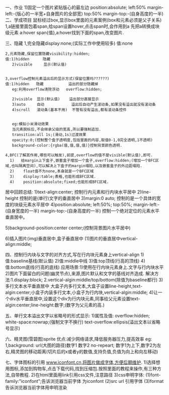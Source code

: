 一、作业
	1)固定一个图片紧贴版心的最左边
		position:absolute;
		left:50%
		margin-left:-(版心的一半宽+自身图片的全部宽)
		top:50%
		margin-top:-(自身高度的一半)
二、学成项目
	鼠标经过box,显示box里面的元素案例(box和元素必须是父子关系)
	1,a链接里面包着span,给span设置hover,点击span时,会作用到a
	先把a转换成块级元素
	a:hover span{值},a:hover找到下面的span,改变图片.


三、隐藏
	1,完全隐藏display:none;(实际工作中使用较多)
	值:none



	2,元素隐藏,保留位置隐藏visibility:hidden;
	值:1)hidden      隐藏
	   2)visible     显示(默认值)


	3,overflow控制元素溢出后的显示方式(保留位置吗??????)
	值:1)hidden   隐藏           溢出的部分隐藏掉
	   eg:利用overflow清除浮动   overflow:hidden;

	   2)visible  显示(默认值)    溢出部分直接显示
	   3)auto     自动            溢出后自动产生滚动条,如果没有溢出就没有滚动条
	   4)scroll   滚动条(基本不用)  不管有没有溢出,都有滚动条控件


	   eg:模拟小米滑动效果
	   当元素脱标后,不会继承父级的宽高,所以要强制追加.
	   transition:all 1s;(滑动,1s)过渡效果
	   opacity:0;(控制整个盒子透明度,包括里面的内容,取值0-1,0完全透明,1不透明)
	   background-color:{rgba(值,值,值,值)}控制背景颜色透明.

	4,BFC(了解其作用,哪些可以触发),前提,overflow的值不是visible(默认值),即可.
	  1)   给margin上下盒子,嵌套盒子增加一个盒子,overflow:hidden;(增加一个BFC区域,也叫隔离空间),可以解决上下盒子的margin塌陷,以及嵌套盒子的外边距塌陷.
	  2)    float值不为none,本身就是一个BFC区域
	  3)    display:table;表格,也能形成BFC区域.
	  4)    position:absolute;fixed;也能形成BFC区域.



居中回顾总结:
		1)text-align:center;    控制行内元素和行内块水平居中
		2)line-height           控制的是(单行)文字的垂直居中
		3)margin:0 auto;        控制的是一个具体的宽度的块级元素水平居中
		4)position:absolute;
		  left:50%;
		  top:50%;
		  margin-left:-(自身宽度的一半)
		  margin-top:-(自身高度的一半)
		  控制一个绝对定位的元素水平垂直居中。


5)background-position:center center;(控制背景图片水平居中)


6)插入图片(img)垂直居中,盒子垂直居中
  (1)图片的垂直居中vertical-align:middle;


四、控制行内块与文字的对齐方式,写在行内块元素身上vertical-align
	1)值:baseline基线(默认值)
	2)值:middle中线
	3)值:top顶线(行高的顶线)
	4)值:bottom底线(行高的底线)
应用场景:1)使用在行内块元素身上.文字与行内块水平
		 2)图片下面留白的问题(幽灵节点),来源,图片默认和文字的基线对齐造成.
		 	解决方法:1.display:block;
		 			 2.vertical-algin:middle/top/bottom(除值为baseline都行)
		 3)多行文本水平垂直居中
		 	大盒子内多行文本,大盒子设置line-height,text-algin:center;小盒子内装多行文本,小盒子为行内块,vertical-algin:middle;
		 4)让一个div水平垂直居中,设置这个div为行内块元素,同事给父元素设置text-algin:center;line-height:数字;(数字为父元素的高.)


五、单行文本溢出文字以省略号的形式显示:
	1)属性及值:
		overflow:hidden;
		white-space:nowrap;(强制文字不换行)
		text-overflow:ellipsis(溢出文本以省略号显示)



六、精灵图(雪碧图)sprite
	优点:减少网络请求,降低服务器压力,提高效率
	eg:
	1,background: url(大图的路径)数字1 数字2 no-repeart; 数字1为上下,数字2为左右,精灵图的移动距离(切片后的x或者y的数值,支持负值,负值为向上和向左移动)


七、字体图标的引用
 www.iconfont.cn,将图片做成字体,方便后期维护.
 1)选择想用图标,添加到购物车,点击下载代码,找到压缩包.按照里面的教程来操作,有三种方法,自带教程.
 2)在html里面用link引用css文件,注意路径
 3)css申明字体:
 	(1)font-family:"iconfont";告诉浏览器当前字体	为iconfont
 	(2)src url 引用字体
 	(3)format 告诉浏览器当前字体用申明渲染



